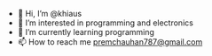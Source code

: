 - 👋 Hi, I’m @khiaus
- 👀 I’m interested in programming and electronics
- 🌱 I’m currently learning programming
- 📫 How to reach me premchauhan787@gmail.com

<!---
khiaus/khiaus is a ✨ special ✨ repository because its `README.md` (this file) appears on your GitHub profile.
You can click the Preview link to take a look at your changes.
--->
